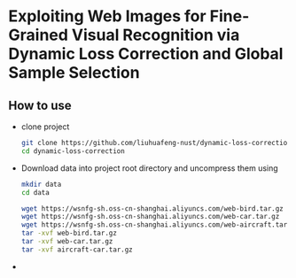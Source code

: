 # Exploiting Web Images for Fine-Grained Visual Recognition via Dynamic Loss Correction and Global Sample Selection

## How to use

- clone project
  ```bash
  git clone https://github.com/liuhuafeng-nust/dynamic-loss-correction.git
  cd dynamic-loss-correction
  ```

- Download data into project root directory and uncompress them using
  ```bash
  mkdir data
  cd data
  
  wget https://wsnfg-sh.oss-cn-shanghai.aliyuncs.com/web-bird.tar.gz
  wget https://wsnfg-sh.oss-cn-shanghai.aliyuncs.com/web-car.tar.gz
  wget https://wsnfg-sh.oss-cn-shanghai.aliyuncs.com/web-aircraft.tar.gz
  tar -xvf web-bird.tar.gz
  tar -xvf web-car.tar.gz
  tar -xvf aircraft-car.tar.gz
  ```
  
-
